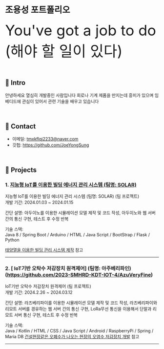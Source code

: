 # 조용성 포트폴리오
<font size=12pt>You've got a job to do (해야 할 일이 있다) </font>

</br>

## :pushpin: Intro
안녕하세요 열심히 개발중인 사람입니다
회로나 기계 제품을 만지는데 흥미가 있으며
임베디드에 관심이 있어서 관련 기술을 배우고 있습니다


</br>

## :pushpin: Contact
- 이메일: tmxkflqj2233@naver.com
- 깃헙: https://github.com/JoeYongSung

</br>

## :pushpin: Projects
### 1. [지능형 IoT를 이용한 빌딩 에너지 관리 시스템 (팀명: SOLAR)](https://github.com/2023-SMHRD-KDT-IOT-4/SolarBEMS)
지능형 IoT를 이용한 빌딩 에너지 관리 시스템 (팀명: SOLAR) (팀 프로젝트)  
개발 기간: 2024.01.03 ~ 2024.01.15  

간단 설명:
아두이노를 이용한 시뮬레이션 모델 제작 및 코드 작성, 
아두이노와 웹 서버 간의 통신 구현, 
테스트 후 수정 반복

기술 스택:  
Java 8 / Spring Boot / Arduino / HTML / Java Script / BootStrap / Flask / Python
  
[태양열을 이용한 빌딩 관리 시스템 제작](https://github.com/2023-SMHRD-KDT-IOT-4/SolarBEMS) 참고

---

### 2. [ IoT기반 오탁수 저감장치 원격제어] (팀명: 아주베리파인)(https://github.com/2023-SMHRD-KDT-IOT-4/AzuVeryFine)
IoT기반 오탁수 저감장치 원격제어  (팀 프로젝트)  
개발 기간: 2024.2.26 ~ 2024.03.12

간단 설명:
라즈베리파이를 이용한 시뮬레이션 모델 제작 및 코드 작성, 
라즈베리파이와 리모트 서버를 경유하는 웹 서버 간의 통신 구현, 
LoRa무선 통신을 이용해서 단말과 리모트 서버 통신 구현, 
테스트 후 수정 반복
  
기술 스택:  
Java / Kotlin / HTML / CSS / Java Script / Android / RaspberryPi / Spring / Maria DB
[건설현장같은 오폐수가 나오는 현장의 오염수 저감장치 개발](https://github.com/2023-SMHRD-KDT-IOT-4/AzuVeryFine) 참고

---
